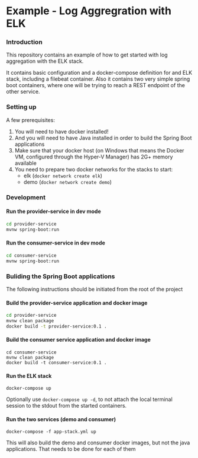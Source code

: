 # Example - Log Aggregration with ELK

### Introduction
This repository contains an example of how to get started with log aggregation with the ELK stack.

It contains basic configuration and a docker-compose definition for and ELK stack, including a filebeat container.
Also it contains two very simple spring boot containers, where one will be trying to reach a REST endpoint of the other service.

### Setting up

A few prerequisites:

1. You will need to have docker installed!
2. And you will need to have Java installed in order to build the Spring Boot applications
3. Make sure that your docker host (on Windows that means the Docker VM, configured through the Hyper-V Manager) has 2G+ memory available
4. You need to prepare two docker networks for the stacks to start:
   * elk (`docker network create elk`)
   * demo (`docker network create demo`)
   
### Development

#### Run the provider-service in dev mode
```bash
cd provider-service
mvnw spring-boot:run
```

#### Run the consumer-service in dev mode
```bash
cd consumer-service
mvnw spring-boot:run
```

### Buliding the Spring Boot applications
The following instructions should be initiated from the root of the project

#### Build the provider-service application and docker image
```bash
cd provider-service
mvnw clean package
docker build -t provider-service:0.1 .
```

#### Build the consumer service application and docker image
```
cd consumer-service
mvnw clean package
docker build -t consumer-service:0.1 .
```

#### Run the ELK stack
```
docker-compose up
```

Optionally use `docker-compose up -d`, to not attach the local terminal session to the stdout from the started containers. 

#### Run the two services (demo and consumer)
```
docker-compose -f app-stack.yml up
```

This will also build the demo and consumer docker images, but not the java applications. That needs to be done for each of them
